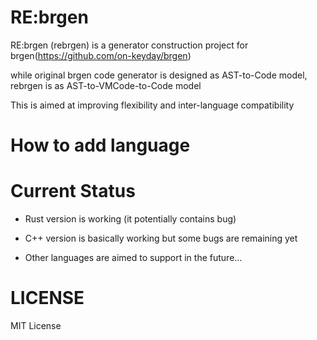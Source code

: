 # RE:brgen

RE:brgen (rebrgen) is a generator construction project for brgen(https://github.com/on-keyday/brgen)

while original brgen code generator is designed as AST-to-Code model,
rebrgen is as AST-to-VMCode-to-Code model

This is aimed at improving flexibility and inter-language compatibility

# How to add language

# Current Status

- Rust version is working (it potentially contains bug)
- C++ version is basically working but some bugs are remaining yet

- Other languages are aimed to support in the future...

# LICENSE

MIT License

